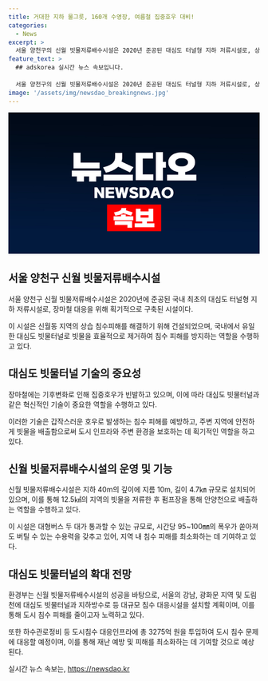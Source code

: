 ```yaml
---
title: 거대한 지하 물그릇, 160개 수영장, 여름철 집중호우 대비!
categories:
  - News
excerpt: >
  서울 양천구의 신월 빗물저류배수시설은 2020년 준공된 대심도 터널형 지하 저류시설로, 상습 침수피해를 해결하는 데 기여하고 있다. 최근 시행된 장마 대응체계에 대한 보고서에서는 이 시설이 효과적으로 기능하며, 신월동과 화곡동 등 인근 지역의 빗물을 저류하고 호우 종료 후 안양천으로 배출한다는 내용이 포함되어 있습니다. 이러한 시설이 주변 지역의 침수피해를 방지하는 데 중요한 역할을 하고 있으며, 관련 지자체들은 재난안전을 위한 계획을 추진하고 있다.
feature_text: >
  ## adskorea 실시간 뉴스 속보입니다.

  서울 양천구의 신월 빗물저류배수시설은 2020년 준공된 대심도 터널형 지하 저류시설로, 상습 침수피해를 해결하는 데 기여하고 있다. 최근 시행된 장마 대응체계에 대한 보고서에서는 이 시설이 효과적으로 기능하며, 신월동과 화곡동 등 인근 지역의 빗물을 저류하고 호우 종료 후 안양천으로 배출한다는 내용이 포함되어 있습니다. 이러한 시설이 주변 지역의 침수피해를 방지하는 데 중요한 역할을 하고 있으며, 관련 지자체들은 재난안전을 위한 계획을 추진하고 있다.
image: '/assets/img/newsdao_breakingnews.jpg'
---
```


<p><img src="/assets/img/newsdao_breakingnews.jpg" alt="adskorea 속보" /></p>

<h2 data-ke-size="size26">서울 양천구 신월 빗물저류배수시설</h2>

<p data-ke-size="size16">서울 양천구 신월 빗물저류배수시설은 2020년에 준공된 국내 최초의 대심도 터널형 지하 저류시설로, 장마철 대응을 위해 획기적으로 구축된 시설이다.</p>

<p data-ke-size="size16">이 시설은 신월동 지역의 상습 침수피해를 해결하기 위해 건설되었으며, 국내에서 유일한 대심도 빗물터널로 빗물을 효율적으로 제거하여 침수 피해를 방지하는 역할을 수행하고 있다.</p>

<h2 data-ke-size="size24">대심도 빗물터널 기술의 중요성</h2>

<p data-ke-size="size16">장마철에는 기후변화로 인해 집중호우가 빈발하고 있으며, 이에 따라 대심도 빗물터널과 같은 혁신적인 기술이 중요한 역할을 수행하고 있다.</p>

<p data-ke-size="size16">이러한 기술은 갑작스러운 호우로 발생하는 침수 피해를 예방하고, 주변 지역에 안전하게 빗물을 배출함으로써 도시 인프라와 주변 환경을 보호하는 데 획기적인 역할을 하고 있다.</p>

<h2 data-ke-size="size24">신월 빗물저류배수시설의 운영 및 기능</h2>

<p data-ke-size="size16">신월 빗물저류배수시설은 지하 40m의 깊이에 지름 10m, 길이 4.7㎞ 규모로 설치되어 있으며, 이를 통해 12.5㎢의 지역의 빗물을 저류한 후 펌프장을 통해 안양천으로 배출하는 역할을 수행하고 있다.</p>

<p data-ke-size="size16">이 시설은 대형버스 두 대가 통과할 수 있는 규모로, 시간당 95~100㎜의 폭우가 쏟아져도 버틸 수 있는 수용력을 갖추고 있어, 지역 내 침수 피해를 최소화하는 데 기여하고 있다.</p>

<h2 data-ke-size="size24">대심도 빗물터널의 확대 전망</h2>

<p data-ke-size="size16">환경부는 신월 빗물저류배수시설의 성공을 바탕으로, 서울의 강남, 광화문 지역 및 도림천에 대심도 빗물터널과 지하방수로 등 대규모 침수 대응시설을 설치할 계획이며, 이를 통해 도시 침수 피해를 줄이고자 노력하고 있다.</p>

<p data-ke-size="size16">또한 하수관로정비 등 도시침수 대응인프라에 총 3275억 원을 투입하여 도시 침수 문제에 대응할 예정이며, 이를 통해 재난 예방 및 피해를 최소화하는 데 기여할 것으로 예상된다.</p>
실시간 뉴스 속보는, <a href="https://newsdao.kr" rel="dofollow">https://newsdao.kr</a>


